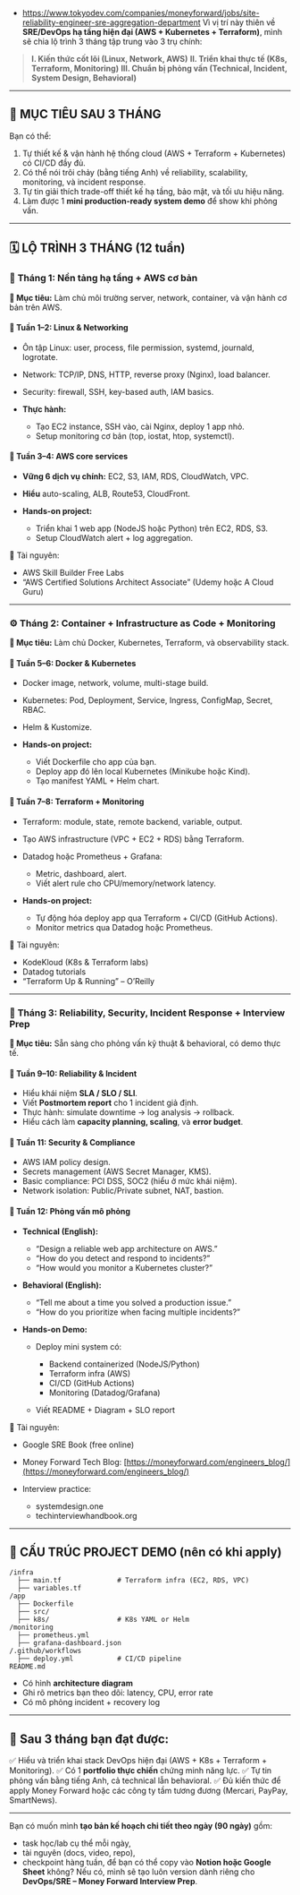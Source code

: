 - https://www.tokyodev.com/companies/moneyforward/jobs/site-reliability-engineer-sre-aggregation-department
Vì vị trí này thiên về **SRE/DevOps hạ tầng hiện đại (AWS + Kubernetes + Terraform)**, mình sẽ chia lộ trình 3 tháng tập trung vào 3 trụ chính:

> **I. Kiến thức cốt lõi (Linux, Network, AWS)**
> **II. Triển khai thực tế (K8s, Terraform, Monitoring)**
> **III. Chuẩn bị phỏng vấn (Technical, Incident, System Design, Behavioral)**

---

## 🎯 MỤC TIÊU SAU 3 THÁNG

Bạn có thể:

1. Tự thiết kế & vận hành hệ thống cloud (AWS + Terraform + Kubernetes) có CI/CD đầy đủ.
2. Có thể nói trôi chảy (bằng tiếng Anh) về reliability, scalability, monitoring, và incident response.
3. Tự tin giải thích trade-off thiết kế hạ tầng, bảo mật, và tối ưu hiệu năng.
4. Làm được 1 **mini production-ready system demo** để show khi phỏng vấn.

---

## 🗓 LỘ TRÌNH 3 THÁNG (12 tuần)

### 🧱 **Tháng 1: Nền tảng hạ tầng + AWS cơ bản**

**🎯 Mục tiêu:** Làm chủ môi trường server, network, container, và vận hành cơ bản trên AWS.

#### 🔹 Tuần 1–2: Linux & Networking

* Ôn tập Linux: user, process, file permission, systemd, journald, logrotate.
* Network: TCP/IP, DNS, HTTP, reverse proxy (Nginx), load balancer.
* Security: firewall, SSH, key-based auth, IAM basics.
* **Thực hành:**

  * Tạo EC2 instance, SSH vào, cài Nginx, deploy 1 app nhỏ.
  * Setup monitoring cơ bản (top, iostat, htop, systemctl).

#### 🔹 Tuần 3–4: AWS core services

* **Vững 6 dịch vụ chính:** EC2, S3, IAM, RDS, CloudWatch, VPC.
* **Hiểu** auto-scaling, ALB, Route53, CloudFront.
* **Hands-on project:**

  * Triển khai 1 web app (NodeJS hoặc Python) trên EC2, RDS, S3.
  * Setup CloudWatch alert + log aggregation.

📘 Tài nguyên:

* AWS Skill Builder Free Labs
* “AWS Certified Solutions Architect Associate” (Udemy hoặc A Cloud Guru)

---

### ⚙️ **Tháng 2: Container + Infrastructure as Code + Monitoring**

**🎯 Mục tiêu:** Làm chủ Docker, Kubernetes, Terraform, và observability stack.

#### 🔹 Tuần 5–6: Docker & Kubernetes

* Docker image, network, volume, multi-stage build.
* Kubernetes: Pod, Deployment, Service, Ingress, ConfigMap, Secret, RBAC.
* Helm & Kustomize.
* **Hands-on project:**

  * Viết Dockerfile cho app của bạn.
  * Deploy app đó lên local Kubernetes (Minikube hoặc Kind).
  * Tạo manifest YAML + Helm chart.

#### 🔹 Tuần 7–8: Terraform + Monitoring

* Terraform: module, state, remote backend, variable, output.
* Tạo AWS infrastructure (VPC + EC2 + RDS) bằng Terraform.
* Datadog hoặc Prometheus + Grafana:

  * Metric, dashboard, alert.
  * Viết alert rule cho CPU/memory/network latency.
* **Hands-on project:**

  * Tự động hóa deploy app qua Terraform + CI/CD (GitHub Actions).
  * Monitor metrics qua Datadog hoặc Prometheus.

📘 Tài nguyên:

* KodeKloud (K8s & Terraform labs)
* Datadog tutorials
* “Terraform Up & Running” – O’Reilly

---

### 🚀 **Tháng 3: Reliability, Security, Incident Response + Interview Prep**

**🎯 Mục tiêu:** Sẵn sàng cho phỏng vấn kỹ thuật & behavioral, có demo thực tế.

#### 🔹 Tuần 9–10: Reliability & Incident

* Hiểu khái niệm **SLA / SLO / SLI**.
* Viết **Postmortem report** cho 1 incident giả định.
* Thực hành: simulate downtime → log analysis → rollback.
* Hiểu cách làm **capacity planning, scaling**, và **error budget**.

#### 🔹 Tuần 11: Security & Compliance

* AWS IAM policy design.
* Secrets management (AWS Secret Manager, KMS).
* Basic compliance: PCI DSS, SOC2 (hiểu ở mức khái niệm).
* Network isolation: Public/Private subnet, NAT, bastion.

#### 🔹 Tuần 12: Phỏng vấn mô phỏng

* **Technical (English):**

  * “Design a reliable web app architecture on AWS.”
  * “How do you detect and respond to incidents?”
  * “How would you monitor a Kubernetes cluster?”
* **Behavioral (English):**

  * “Tell me about a time you solved a production issue.”
  * “How do you prioritize when facing multiple incidents?”
* **Hands-on Demo:**

  * Deploy mini system có:

    * Backend containerized (NodeJS/Python)
    * Terraform infra (AWS)
    * CI/CD (GitHub Actions)
    * Monitoring (Datadog/Grafana)
  * Viết README + Diagram + SLO report

📘 Tài nguyên:

* Google SRE Book (free online)
* Money Forward Tech Blog: [https://moneyforward.com/engineers_blog/](https://moneyforward.com/engineers_blog/)
* Interview practice:

  * systemdesign.one
  * techinterviewhandbook.org

---

## 🧩 CẤU TRÚC PROJECT DEMO (nên có khi apply)

```
/infra
  ├── main.tf              # Terraform infra (EC2, RDS, VPC)
  ├── variables.tf
/app
  ├── Dockerfile
  ├── src/
  ├── k8s/                 # K8s YAML or Helm
/monitoring
  ├── prometheus.yml
  ├── grafana-dashboard.json
/.github/workflows
  ├── deploy.yml           # CI/CD pipeline
README.md
```

* Có hình **architecture diagram**
* Ghi rõ metrics bạn theo dõi: latency, CPU, error rate
* Có mô phỏng incident + recovery log

---

## 🎯 Sau 3 tháng bạn đạt được:

✅ Hiểu và triển khai stack DevOps hiện đại (AWS + K8s + Terraform + Monitoring).
✅ Có 1 **portfolio thực chiến** chứng minh năng lực.
✅ Tự tin phỏng vấn bằng tiếng Anh, cả technical lẫn behavioral.
✅ Đủ kiến thức để apply Money Forward hoặc các công ty tầm tương đương (Mercari, PayPay, SmartNews).

---

Bạn có muốn mình **tạo bản kế hoạch chi tiết theo ngày (90 ngày)** gồm:

* task học/lab cụ thể mỗi ngày,
* tài nguyên (docs, video, repo),
* checkpoint hàng tuần,
  để bạn có thể copy vào **Notion hoặc Google Sheet** không?
  Nếu có, mình sẽ tạo luôn version dành riêng cho **DevOps/SRE – Money Forward Interview Prep**.
